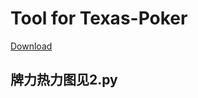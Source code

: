 # Tool for Texas-Poker
[Download](https://github.com/HistoriaNonVult/Texas-Poker/releases/tag/v1.0)
## 牌力热力图见2.py